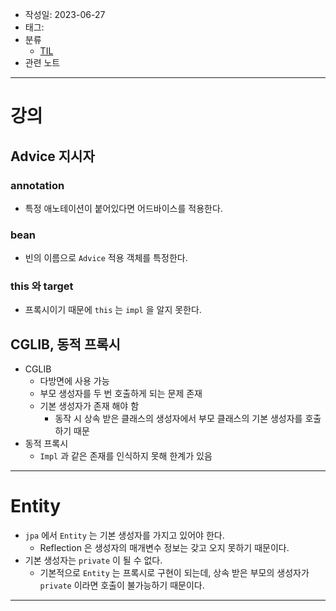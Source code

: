 - 작성일: 2023-06-27
- 태그: 
- 분류
    - [TIL](TIL.md)
- 관련 노트

---

# 강의
## Advice 지시자

### annotation

- 특정 애노테이션이 붙어있다면 어드바이스를 적용한다.

### bean

- 빈의 이름으로 `Advice` 적용 객체를 특정한다.

### this 와 target

- 프록시이기 때문에 `this` 는 `impl` 을 알지 못한다.

## CGLIB, 동적 프록시

- CGLIB
    - 다방면에 사용 가능
    - 부모 생성자를 두 번 호출하게 되는 문제 존재
    - 기본 생성자가 존재 해야 함
        - 동작 시 상속 받은 클래스의 생성자에서 부모 클래스의 기본 생성자를 호출하기 때문
- 동적 프록시
    - `Impl` 과 같은 존재를 인식하지 못해 한계가 있음

---

# Entity

- `jpa`  에서 `Entity` 는 기본 생성자를 가지고 있어야 한다.
    - Reflection 은 생성자의 매개변수 정보는 갖고 오지 못하기 때문이다.
- 기본 생성자는 `private` 이 될 수 없다.
    - 기본적으로 `Entity` 는 프록시로 구현이 되는데, 상속 받은 부모의 생성자가 `private` 이라면 호출이 불가능하기 때문이다.





---